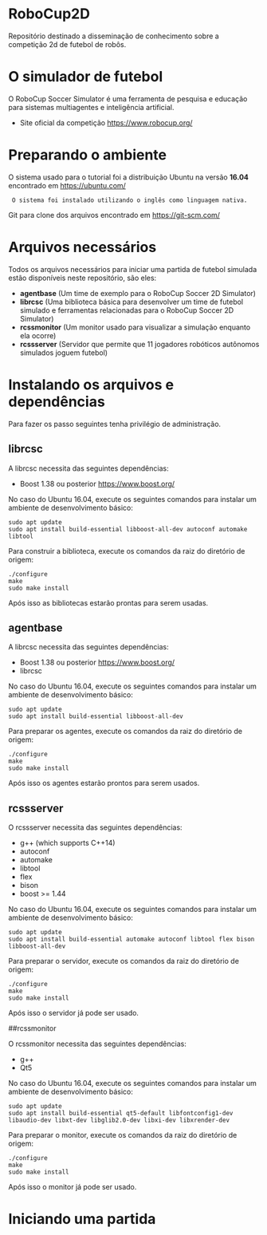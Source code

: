 # RoboCup2D

Repositório destinado a disseminação de conhecimento sobre a competição 2d de futebol de robôs. 

# O simulador de futebol

O RoboCup Soccer Simulator é uma ferramenta de pesquisa e educação para sistemas multiagentes e inteligência artificial.

- Site oficial da competição https://www.robocup.org/
  
# Preparando o ambiente

O sistema usado para o tutorial foi a distribuição Ubuntu na versão **16.04** encontrado em https://ubuntu.com/

     O sistema foi instalado utilizando o inglês como linguagem nativa.
 
Git para clone dos arquivos encontrado em https://git-scm.com/

# Arquivos necessários

Todos os arquivos necessários para iniciar uma partida de futebol simulada estão disponíveis neste repositório, são eles:

   - **agentbase** (Um time de exemplo para o RoboCup Soccer 2D Simulator)
   - **librcsc** (Uma biblioteca básica para desenvolver um time de futebol simulado e ferramentas relacionadas para o RoboCup Soccer 2D Simulator)
   - **rcssmonitor** (Um monitor usado para visualizar a simulação enquanto ela ocorre)
   - **rcssserver** (Servidor que permite que 11 jogadores robóticos autônomos simulados joguem futebol)

# Instalando os arquivos e dependências

Para fazer os passo seguintes tenha privilégio de administração. 

## librcsc

A librcsc necessita das seguintes dependências:

- Boost 1.38 ou posterior https://www.boost.org/

No caso do Ubuntu 16.04, execute os seguintes comandos para instalar um ambiente de desenvolvimento básico:
```
sudo apt update
sudo apt install build-essential libboost-all-dev autoconf automake libtool
```

Para construir a biblioteca, execute os comandos da raiz do diretório de origem:
```
./configure
make
sudo make install
```

Após isso as bibliotecas estarão prontas para serem usadas.

## agentbase

A librcsc necessita das seguintes dependências:

- Boost 1.38 ou posterior https://www.boost.org/
- librcsc

No caso do Ubuntu 16.04, execute os seguintes comandos para instalar um ambiente de desenvolvimento básico:
```
sudo apt update
sudo apt install build-essential libboost-all-dev
```
Para preparar os agentes, execute os comandos da raiz do diretório de origem:
```
./configure
make
sudo make install
```

Após isso os agentes estarão prontos para serem usados.

## rcssserver

O rcssserver necessita das seguintes dependências:

- g++ (which supports C++14)
- autoconf
- automake
- libtool
- flex
- bison
- boost >= 1.44

No caso do Ubuntu 16.04, execute os seguintes comandos para instalar um ambiente de desenvolvimento básico:
```
sudo apt update
sudo apt install build-essential automake autoconf libtool flex bison libboost-all-dev
```

Para preparar o servidor, execute os comandos da raiz do diretório de origem:
```
./configure
make
sudo make install
```

Após isso o servidor já pode ser usado.

##rcssmonitor

O rcssmonitor necessita das seguintes dependências:

- g++
- Qt5

No caso do Ubuntu 16.04, execute os seguintes comandos para instalar um ambiente de desenvolvimento básico:
```
sudo apt update
sudo apt install build-essential qt5-default libfontconfig1-dev libaudio-dev libxt-dev libglib2.0-dev libxi-dev libxrender-dev
```

Para preparar o monitor, execute os comandos da raiz do diretório de origem:
```
./configure
make
sudo make install
```

Após isso o monitor já pode ser usado.

# Iniciando uma partida

